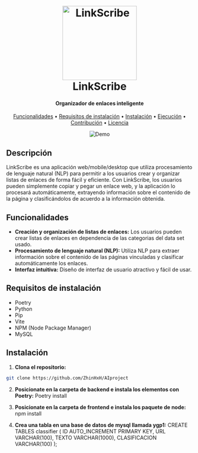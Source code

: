 <h1 align="center">
  <br>
  <img src="https://yourlinkscribeimageurl.com/logo.png" alt="LinkScribe" width="200">
  <br>
  LinkScribe
  <br>
</h1>

<h4 align="center">Organizador de enlaces inteligente</h4>

<p align="center">
  <a href="#funcionalidades">Funcionalidades</a> •
  <a href="#requisitos-de-instalación">Requisitos de instalación</a> •
  <a href="#instalación">Instalación</a> •
  <a href="#ejecución">Ejecución</a> •
  <a href="#contribución">Contribución</a> •
  <a href="#licencia">Licencia</a>
</p>

<p align="center">
  <img src="https://yourlinkscribeimageurl.com/demo.gif" alt="Demo">
</p>

## Descripción

LinkScribe es una aplicación web/mobile/desktop que utiliza procesamiento de lenguaje natural (NLP) para permitir a los usuarios crear y organizar listas de enlaces de forma fácil y eficiente. Con LinkScribe, los usuarios pueden simplemente copiar y pegar un enlace web, y la aplicación lo procesará automáticamente, extrayendo información sobre el contenido de la página y clasificándolos de acuerdo a la información obtenida.

## Funcionalidades

- **Creación y organización de listas de enlaces:** Los usuarios pueden crear listas de enlaces en dependencia de las categorias del data set usado.
- **Procesamiento de lenguaje natural (NLP):** Utiliza NLP para extraer información sobre el contenido de las páginas vinculadas y clasificar automáticamente los enlaces.
- **Interfaz intuitiva:** Diseño de interfaz de usuario atractivo y fácil de usar.

## Requisitos de instalación

- Poetry
- Python
- Pip
- Vite
- NPM (Node Package Manager)
- MySQL

## Instalación

1. **Clona el repositorio:**

```bash
git clone https://github.com/ZhinHxH/AIproject
```
2. **Posicionate en la carpeta de backend e instala los elementos con Poetry:**
Poetry install

4. **Posicionate en la carpeta de frontend e instala los paquete de node:**
npm install

5. **Crea una tabla en una base de datos de mysql llamada ygp1:**
CREATE TABLES classifier (
  ID AUTO_INCREMENT PRIMARY KEY,
  URL VARCHAR(100),
  TEXTO VARCHAR(1000),
  CLASIFICACION VARCHAR(100)
);



